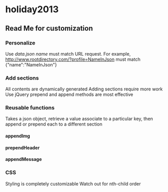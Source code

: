 holiday2013
===========

Read Me for customization
-----------

### Personalize
Use *data.json*
*name* must match URL request. For example, http://www.rootdirectory.com/?profile=NameInJson must match {"name":"NameInJson"}

### Add sections
All contents are dynamically generated
Adding sections require more work
Use jQuery prepend and append methods are most effective

### Reusable functions
Takes a json object, retrieve a value associate to a particular key, then append or prepend each to a different section
#### appendImg
#### prependHeader
#### appendMessage


### CSS
Styling is completely customizable
Watch out for nth-child order

